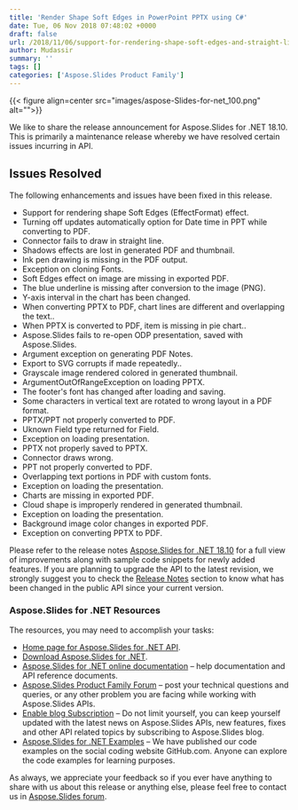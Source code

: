 ```yaml
---
title: 'Render Shape Soft Edges in PowerPoint PPTX using C#'
date: Tue, 06 Nov 2018 07:48:02 +0000
draft: false
url: /2018/11/06/support-for-rendering-shape-soft-edges-and-straight-line-connectors-available-in-aspose.slides-for-.net-18.10/
author: Mudassir
summary: ''
tags: []
categories: ['Aspose.Slides Product Family']
---
```




{{< figure align=center src="images/aspose-Slides-for-net_100.png" alt="">}}


  
We like to share the release announcement for Aspose.Slides for .NET 18.10. This is primarily a maintenance release whereby we have resolved certain issues incurring in API.

## Issues Resolved

The following enhancements and issues have been fixed in this release.

*   Support for rendering shape Soft Edges (EffectFormat) effect.
*   Turning off updates automatically option for Date time in PPT while converting to PDF.
*   Connector fails to draw in straight line.
*   Shadows effects are lost in generated PDF and thumbnail.
*   Ink pen drawing is missing in the PDF output.
*   Exception on cloning Fonts.
*   Soft Edges effect on image are missing in exported PDF.
*   The blue underline is missing after conversion to the image (PNG).
*   Y-axis interval in the chart has been changed.
*   When converting PPTX to PDF, chart lines are different and overlapping the text..
*   When PPTX is converted to PDF, item is missing in pie chart..
*   Aspose.Slides fails to re-open ODP presentation, saved with Aspose.Slides.
*   Argument exception on generating PDF Notes.
*   Export to SVG corrupts if made repeatedly..
*   Grayscale image rendered colored in generated thumbnail.
*   ArgumentOutOfRangeException on loading PPTX.
*   The footer's font has changed after loading and saving.
*   Some characters in vertical text are rotated to wrong layout in a PDF format.
*   PPTX/PPT not properly converted to PDF.
*   Uknown Field type returned for Field.
*   Exception on loading presentation.
*   PPTX not properly saved to PPTX.
*   Connector draws wrong.
*   PPT not properly converted to PDF.
*   Overlapping text portions in PDF with custom fonts.
*   Exception on loading the presentation.
*   Charts are missing in exported PDF.
*   Cloud shape is improperly rendered in generated thumbnail.
*   Exception on loading the presentation.
*   Background image color changes in exported PDF.
*   Exception on converting PPTX to PDF.

Please refer to the release notes [Aspose.Slides for .NET 18.10][1] for a full view of improvements along with sample code snippets for newly added features. If you are planning to upgrade the API to the latest revision, we strongly suggest you to check the [Release Notes][2] section to know what has been changed in the public API since your current version.

### Aspose.Slides for .NET Resources

The resources, you may need to accomplish your tasks:

*   [Home page for Aspose.Slides for .NET API][3].
*   [Download Aspose.Slides for .NET][4].
*   [Aspose.Slides for .NET online documentation][5] – help documentation and API reference documents.
*   [Aspose.Slides Product Family Forum][6] – post your technical questions and queries, or any other problem you are facing while working with Aspose.Slides APIs.
*   [Enable blog Subscription][7] – Do not limit yourself, you can keep yourself updated with the latest news on Aspose.Slides APIs, new features, fixes and other API related topics by subscribing to Aspose.Slides blog.
*   [Aspose.Slides for .NET Examples][8] – We have published our code examples on the social coding website GitHub.com. Anyone can explore the code examples for learning purposes.

As always, we appreciate your feedback so if you ever have anything to share with us about this release or anything else, please feel free to contact us in [Aspose.Slides forum][9].




[1]: https://docs.aspose.com/display/slidesnet/Aspose.Slides+for+.NET+18.10+Release+Notes
[2]: https://docs.aspose.com/display/slidesnet/Aspose.Slides+for+.NET+18.10+Release+Notes
[3]: https://products.aspose.com/slides/net
[4]: https://downloads.aspose.com/slides/net/new-releases/aspose.slides-for-.net-18.10/
[5]: https://docs.aspose.com/display/slidesnet/Home
[6]: https://forum.aspose.com/c/slides
[7]: https://blog.aspose.com/category/aspose-products/aspose-slides-product-family/
[8]: https://github.com/aspose-Slides/Aspose.Slides-for-.NET
[9]: https://forum.aspose.com/c/slides




